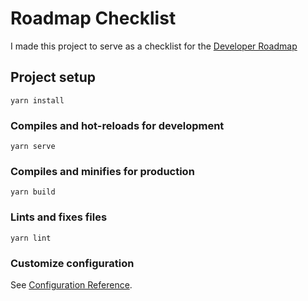 # Roadmap Checklist
I made this project to serve as a checklist for the [Developer Roadmap](https://github.com/kamranahmedse/developer-roadmap) 


## Project setup
```
yarn install
```

### Compiles and hot-reloads for development
```
yarn serve
```

### Compiles and minifies for production
```
yarn build
```

### Lints and fixes files
```
yarn lint
```

### Customize configuration
See [Configuration Reference](https://cli.vuejs.org/config/).
